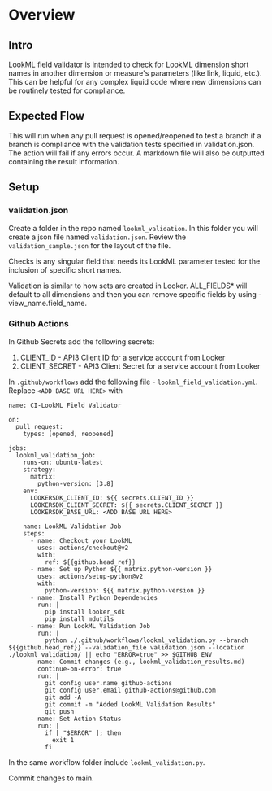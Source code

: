 # Overview

## Intro

LookML field validator is intended to check for LookML dimension short names in another dimension or measure's parameters (like link, liquid, etc.). This can be helpful for any complex liquid code where new dimensions can be routinely tested for compliance.

## Expected Flow

This will run when any pull request is opened/reopened to test a branch if a branch is compliance with the validation tests specified in validation.json. The action will fail if any errors occur. A markdown file will also be outputted containing the result information.

## Setup

### validation.json

Create a folder in the repo named `lookml_validation`. In this folder you will create a json file named `validation.json`. Review the `validation_sample.json` for the layout of the file.

Checks is any singular field that needs its LookML parameter tested for the inclusion of specific short names.

Validation is similar to how sets are created in Looker. ALL_FIELDS\* will default to all dimensions and then you can remove specific fields by using -view_name.field_name.

### Github Actions

In Github Secrets add the following secrets:

1. CLIENT_ID - API3 Client ID for a service account from Looker
2. CLIENT_SECRET - API3 Client Secret for a service account from Looker

In `.github/workflows` add the following file - `lookml_field_validation.yml`. Replace
`<ADD BASE URL HERE>` with

```
name: CI-LookML Field Validator

on:
  pull_request:
    types: [opened, reopened]

jobs:
  lookml_validation_job:
    runs-on: ubuntu-latest
    strategy:
      matrix:
        python-version: [3.8]
    env:
      LOOKERSDK_CLIENT_ID: ${{ secrets.CLIENT_ID }}
      LOOKERSDK_CLIENT_SECRET: ${{ secrets.CLIENT_SECRET }}
      LOOKERSDK_BASE_URL: <ADD BASE URL HERE>

    name: LookML Validation Job
    steps:
      - name: Checkout your LookML
        uses: actions/checkout@v2
        with:
          ref: ${{github.head_ref}}
      - name: Set up Python ${{ matrix.python-version }}
        uses: actions/setup-python@v2
        with:
          python-version: ${{ matrix.python-version }}
      - name: Install Python Dependencies
        run: |
          pip install looker_sdk
          pip install mdutils
      - name: Run LookML Validation Job
        run: |
          python ./.github/workflows/lookml_validation.py --branch ${{github.head_ref}} --validation_file validation.json --location ./lookml_validation/ || echo "ERROR=true" >> $GITHUB_ENV
      - name: Commit changes (e.g., lookml_validation_results.md)
        continue-on-error: true
        run: |
          git config user.name github-actions
          git config user.email github-actions@github.com
          git add -A
          git commit -m "Added LookML Validation Results"
          git push
      - name: Set Action Status
        run: |
          if [ "$ERROR" ]; then
            exit 1
          fi
```

In the same workflow folder include `lookml_validation.py`.

Commit changes to main.
